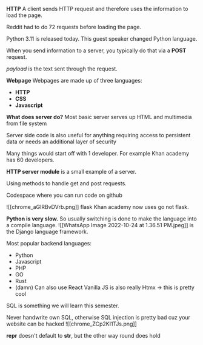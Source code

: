 **HTTP**
A client sends HTTP request and therefore uses the information to load the page. 

Reddit had to do 72 requests before loading the page.

Python 3.11 is released today. This guest speaker changed Python language.

When you send information to a server, you typically do that via a **POST** request. 

*payload* is the text sent through the request.

**Webpage**
Webpages are made up of three languages:
- **HTTP**
- **CSS** 
- **Javascript**

**What does server do?**
Most basic server serves up HTML and multimedia from file system

Server side code is also useful for anything requiring access to persistent data or needs an additional layer of security

Many things would start off with 1 developer. For example Khan academy has 60 developers. 

**HTTP server module** is a small example of a server. 

Using methods to handle get and post requests. 

Codespace where you can run code on github 

![[chrome_aGlRBvDVrb.png]]
flask 
Khan academy now uses go not flask. 

**Python is very slow.** So usually switching is done to make the language into a compile language. 
![[WhatsApp Image 2022-10-24 at 1.36.51 PM.jpeg]]
is the Django language framework.

Most popular backend languages:
- Python 
- Javascript
- PHP
- GO
- Rust
- (damn)
Can also use React
Vanilla JS is also really 
Htmx -> this is pretty cool

SQL is something we will learn this semester. 

Never handwrite own SQL, otherwise SQL injection is pretty bad cuz your website can be hacked
![[chrome_ZCp2KI1TJs.png]]

**__repr__** doesn't default to **__str__**, but the other way round does hold